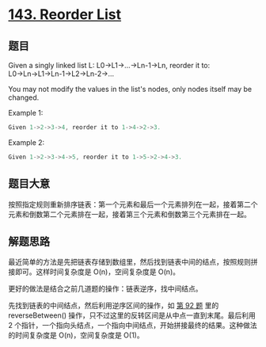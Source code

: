 # [143. Reorder List](https://leetcode.com/problems/reorder-list/)

## 题目

Given a singly linked list L: L0→L1→…→Ln-1→Ln,
reorder it to: L0→Ln→L1→Ln-1→L2→Ln-2→…

You may not modify the values in the list's nodes, only nodes itself may be changed.

Example 1:

```c
Given 1->2->3->4, reorder it to 1->4->2->3.
```

Example 2:

```c
Given 1->2->3->4->5, reorder it to 1->5->2->4->3.
```

## 题目大意

按照指定规则重新排序链表：第一个元素和最后一个元素排列在一起，接着第二个元素和倒数第二个元素排在一起，接着第三个元素和倒数第三个元素排在一起。


## 解题思路


最近简单的方法是先把链表存储到数组里，然后找到链表中间的结点，按照规则拼接即可。这样时间复杂度是 O(n)，空间复杂度是 O(n)。

更好的做法是结合之前几道题的操作：链表逆序，找中间结点。

先找到链表的中间结点，然后利用逆序区间的操作，如 [第 92 题](https://github.com/halfrost/leetcode-go/tree/master/leetcode/0092.Reverse-Linked-List-II) 里的 reverseBetween() 操作，只不过这里的反转区间是从中点一直到末尾。最后利用 2 个指针，一个指向头结点，一个指向中间结点，开始拼接最终的结果。这种做法的时间复杂度是 O(n)，空间复杂度是 O(1)。